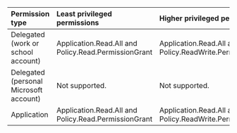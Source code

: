 |Permission type|Least privileged permissions|Higher privileged permissions|
|:---|:---|:---|
|Delegated (work or school account)|Application.Read.All and Policy.Read.PermissionGrant|Application.Read.All and Policy.ReadWrite.PermissionGrant|
|Delegated (personal Microsoft account)|Not supported.|Not supported.|
|Application|Application.Read.All and Policy.Read.PermissionGrant|Application.Read.All and Policy.ReadWrite.PermissionGrant|